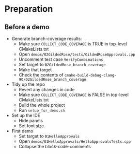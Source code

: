 # Preparation

## Before a demo

* Generate branch-coverage results:
    * Make sure `COLLECT_CODE_COVERAGE` is TRUE in top-level CMakeLists.txt
    * Open `demos/02GildedRose/tests/GildedRoseApprovals.cpp`
    * Uncomment test case `VerifyCombinations`
    * Set target to `02GildedRose_branch_coverage`
    * Make that target
    * Check the contents of `cmake-build-debug-clang-90/02GildedRose_branch_coverage`
* Tidy up the repo
    * Revert any changes in code
    * Make sure `COLLECT_CODE_COVERAGE` is FALSE in top-level CMakeLists.txt
    * Build the whole project
    * Run `setup_for_demo.sh`
* Set up the IDE
    * Hide panels
    * Set font size
* First demo
    * Set target to `01HelloApprovals`
    * Open `demos/01HelloApprovals/HelloApprovalsTests.cpp`
    * Collapse the block-code-comments
